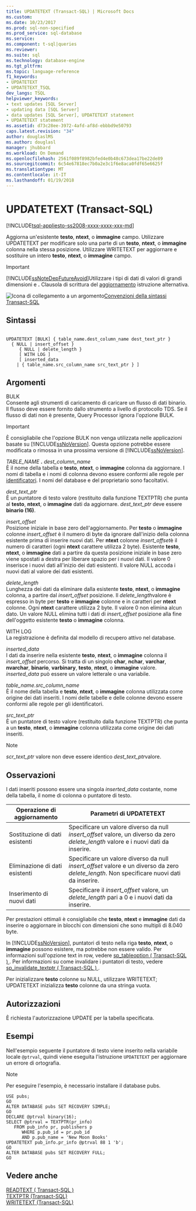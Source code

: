 ```yaml
---
title: UPDATETEXT (Transact-SQL) | Microsoft Docs
ms.custom: 
ms.date: 10/23/2017
ms.prod: sql-non-specified
ms.prod_service: sql-database
ms.service: 
ms.component: t-sql|queries
ms.reviewer: 
ms.suite: sql
ms.technology: database-engine
ms.tgt_pltfrm: 
ms.topic: language-reference
f1_keywords:
- UPDATETEXT
- UPDATETEXT_TSQL
dev_langs: TSQL
helpviewer_keywords:
- text updates [SQL Server]
- updating data [SQL Server]
- data updates [SQL Server], UPDATETEXT statement
- UPDATETEXT statement
ms.assetid: d73c28ee-3972-4afd-af8d-ebbbd9e50793
caps.latest.revision: "34"
author: douglaslMS
ms.author: douglasl
manager: jhubbard
ms.workload: On Demand
ms.openlocfilehash: 2561f089f8982bfed4e0b48c673dea17be22de89
ms.sourcegitcommit: 6c54e67818ec7b0a2e3c1f6e8aca0fdf65e6625f
ms.translationtype: MT
ms.contentlocale: it-IT
ms.lasthandoff: 01/19/2018
---
```

# <a name="updatetext-transact-sql"></a>UPDATETEXT (Transact-SQL)
[!INCLUDE[tsql-appliesto-ss2008-xxxx-xxxx-xxx-md](../../includes/tsql-appliesto-ss2008-xxxx-xxxx-xxx-md.md)]

  Aggiorna un'esistente **testo**, **ntext**, o **immagine** campo. Utilizzare UPDATETEXT per modificare solo una parte di un **testo**, **ntext**, o **immagine** colonna nella stessa posizione. Utilizzare WRITETEXT per aggiornare e sostituire un intero **testo**, **ntext**, o **immagine** campo.  
  
> [!IMPORTANT]  
>  [!INCLUDE[ssNoteDepFutureAvoid](../../includes/ssnotedepfutureavoid-md.md)]Utilizzare i tipi di dati di valori di grandi dimensioni e **.** Clausola di scrittura del [aggiornamento](../../t-sql/queries/update-transact-sql.md) istruzione alternativa.  
  
 ![Icona di collegamento a un argomento](../../database-engine/configure-windows/media/topic-link.gif "Icona di collegamento a un argomento")[Convenzioni della sintassi Transact-SQL](../../t-sql/language-elements/transact-sql-syntax-conventions-transact-sql.md)  
  
## <a name="syntax"></a>Sintassi  
  
```  
  
UPDATETEXT [BULK] { table_name.dest_column_name dest_text_ptr }  
  { NULL | insert_offset }  
     { NULL | delete_length }  
     [ WITH LOG ]  
     [ inserted_data  
    | { table_name.src_column_name src_text_ptr } ]  
```  
  
## <a name="arguments"></a>Argomenti  
 BULK  
 Consente agli strumenti di caricamento di caricare un flusso di dati binario. Il flusso deve essere fornito dallo strumento a livello di protocollo TDS. Se il flusso di dati non è presente, Query Processor ignora l'opzione BULK.  
  
> [!IMPORTANT]  
>  È consigliabile che l'opzione BULK non venga utilizzata nelle applicazioni basate su [!INCLUDE[ssNoVersion](../../includes/ssnoversion-md.md)]. Questa opzione potrebbe essere modificata o rimossa in una prossima versione di [!INCLUDE[ssNoVersion](../../includes/ssnoversion-md.md)].  
  
 *TABLE_NAME* **.** *dest_column_name*  
 È il nome della tabella e **testo**, **ntext**, o **immagine** colonna da aggiornare. I nomi di tabella e i nomi di colonna devono essere conformi alle regole per [identificatori](../../relational-databases/databases/database-identifiers.md). I nomi del database e del proprietario sono facoltativi.  
  
 *dest_text_ptr*  
 È un puntatore di testo valore (restituito dalla funzione TEXTPTR) che punta al **testo**, **ntext**, o **immagine** dati da aggiornare. *dest_text_ptr* deve essere **binario (**16**)**.  
  
 *insert_offset*  
 Posizione iniziale in base zero dell'aggiornamento. Per **testo** o **immagine** colonne *insert_offset* è il numero di byte da ignorare dall'inizio della colonna esistente prima di inserire nuovi dati. Per **ntext** colonne *insert_offset*è il numero di caratteri (ogni **ntext** carattere utilizza 2 byte). Esistente **testo**, **ntext**, o **immagine** dati a partire da questa posizione iniziale in base zero viene spostati a destra per liberare spazio per i nuovi dati. Il valore 0 inserisce i nuovi dati all'inizio dei dati esistenti. Il valore NULL accoda i nuovi dati al valore dei dati esistenti.  
  
 *delete_length*  
 Lunghezza dei dati da eliminare dalla esistente **testo**, **ntext**, o **immagine** colonna, a partire dal *insert_offset* posizione. Il *delete_length*valore è espresso in byte per **testo** e **immagine** colonne e in caratteri per **ntext** colonne. Ogni **ntext** carattere utilizza 2 byte. Il valore 0 non elimina alcun dato. Un valore NULL elimina tutti i dati di *insert_offset* posizione alla fine dell'oggetto esistente **testo** o **immagine** colonna.  
  
 WITH LOG  
 La registrazione è definita dal modello di recupero attivo nel database.  
  
 *inserted_data*  
 I dati da inserire nella esistente **testo**, **ntext**, o **immagine** colonna il *insert_offset* percorso. Si tratta di un singolo **char**, **nchar**, **varchar**, **nvarchar**, **binario**,  **varbinary**, **testo**, **ntext**, o **immagine** valore. *inserted_data* può essere un valore letterale o una variabile.  
  
 *table_name.src_column_name*  
 È il nome della tabella e **testo**, **ntext**, o **immagine** colonna utilizzata come origine dei dati inseriti. I nomi delle tabelle e delle colonne devono essere conformi alle regole per gli identificatori.  
  
 *src_text_ptr*  
 È un puntatore di testo valore (restituito dalla funzione TEXTPTR) che punta a un **testo**, **ntext**, o **immagine** colonna utilizzata come origine dei dati inseriti.  
  
> [!NOTE]  
>  *scr_text_ptr* valore non deve essere identico *dest_text_ptr*valore.  
  
## <a name="remarks"></a>Osservazioni  
 I dati inseriti possono essere una singola *inserted_data* costante, nome della tabella, il nome di colonna o puntatore di testo.  
  
|Operazione di aggiornamento|Parametri di UPDATETEXT|  
|-------------------|---------------------------|  
|Sostituzione di dati esistenti|Specificare un valore diverso da null *insert_offset* valore, un diverso da zero *delete_length* valore e i nuovi dati da inserire.|  
|Eliminazione di dati esistenti|Specificare un valore diverso da null *insert_offset* valore e un diverso da zero *delete_length*. Non specificare nuovi dati da inserire.|  
|Inserimento di nuovi dati|Specificare il *insert_offset* valore, un *delete_length* pari a 0 e i nuovi dati da inserire.|  
  
 Per prestazioni ottimali è consigliabile che **testo**, **ntext** e **immagine** dati da inserire o aggiornare in blocchi con dimensioni che sono multipli di 8.040 byte.  
  
 In [!INCLUDE[ssNoVersion](../../includes/ssnoversion-md.md)], puntatori di testo nella riga **testo**, **ntext**, o **immagine** possono esistere, ma potrebbe non essere valido. Per informazioni sull'opzione text in row, vedere [sp_tableoption &#40; Transact-SQL &#41; ](../../relational-databases/system-stored-procedures/sp-tableoption-transact-sql.md). Per informazioni su come invalidare i puntatori di testo, vedere [sp_invalidate_textptr &#40; Transact-SQL &#41; ](../../relational-databases/system-stored-procedures/sp-invalidate-textptr-transact-sql.md).  
  
 Per inizializzare **testo** colonne su NULL, utilizzare WRITETEXT; UPDATETEXT inizializza **testo** colonne da una stringa vuota.  
  
## <a name="permissions"></a>Autorizzazioni  
 È richiesta l'autorizzazione UPDATE per la tabella specificata.  
  
## <a name="examples"></a>Esempi  
 Nell'esempio seguente il puntatore di testo viene inserito nella variabile locale `@ptrval`, quindi viene eseguita l'istruzione `UPDATETEXT` per aggiornare un errore di ortografia.  
  
> [!NOTE]  
>  Per eseguire l'esempio, è necessario installare il database pubs.  
  
```  
USE pubs;  
GO  
ALTER DATABASE pubs SET RECOVERY SIMPLE;  
GO  
DECLARE @ptrval binary(16);  
SELECT @ptrval = TEXTPTR(pr_info)   
   FROM pub_info pr, publishers p  
      WHERE p.pub_id = pr.pub_id   
      AND p.pub_name = 'New Moon Books'  
UPDATETEXT pub_info.pr_info @ptrval 88 1 'b';  
GO  
ALTER DATABASE pubs SET RECOVERY FULL;  
GO  
```  
  
## <a name="see-also"></a>Vedere anche  
 [READTEXT &#40; Transact-SQL &#41;](../../t-sql/queries/readtext-transact-sql.md)   
 [TEXTPTR &#40;Transact-SQL&#41;](../../t-sql/functions/text-and-image-functions-textptr-transact-sql.md)   
 [WRITETEXT &#40;Transact-SQL&#41;](../../t-sql/queries/writetext-transact-sql.md)  
  
  
